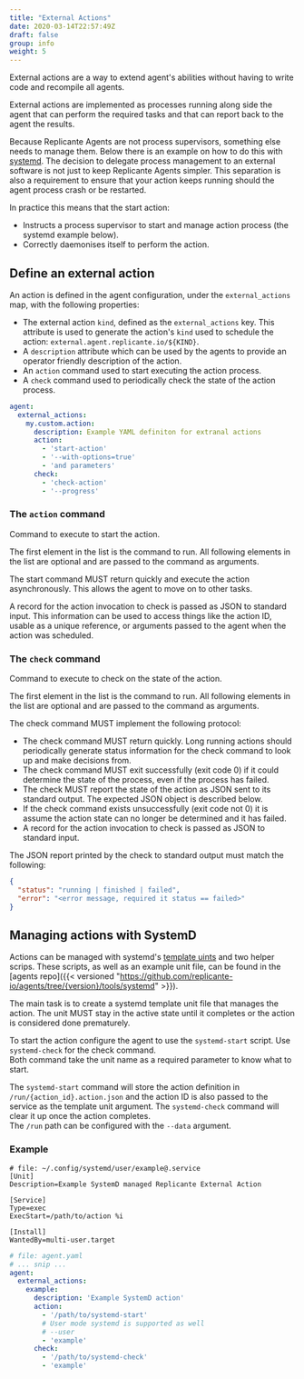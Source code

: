 ```yaml
---
title: "External Actions"
date: 2020-03-14T22:57:49Z
draft: false
group: info
weight: 5
---
```


External actions are a way to extend agent's abilities without
having to write code and recompile all agents.

External actions are implemented as processes running along side the agent that
can perform the required tasks and that can report back to the agent the results.

Because Replicante Agents are not process supervisors, something else needs to manage them.
Below there is an example on how to do this with [systemd](https://systemd.io/).
The decision to delegate process management to an external software is not just to keep
Replicante Agents simpler.
This separation is also a requirement to ensure that your action keeps running should the
agent process crash or be restarted.

In practice this means that the start action:

  * Instructs a process supervisor to start and manage action process (the systemd example below).
  * Correctly daemonises itself to perform the action.


## Define an external action
An action is defined in the agent configuration, under the `external_actions` map,
with the following properties:

  * The external action `kind`, defined as the `external_actions` key.
    This attribute is used to generate the action's `kind` used to schedule the action: `external.agent.replicante.io/${KIND}`.
  * A `description` attribute which can be used by the agents to provide
    an operator friendly description of the action.
  * An `action` command used to start executing the action process.
  * A `check` command used to periodically check the state of the action process.

```yaml
agent:
  external_actions:
    my.custom.action:
      description: Example YAML definiton for extranal actions
      action:
        - 'start-action'
        - '--with-options=true'
        - 'and parameters'
      check:
        - 'check-action'
        - '--progress'
```

### The `action` command
Command to execute to start the action.

The first element in the list is the command to run.
All following elements in the list are optional and are passed to the command as arguments.

The start command MUST return quickly and execute the action asynchronously.
This allows the agent to move on to other tasks.

A record for the action invocation to check is passed as JSON to standard input.
This information can be used to access things like the action ID, usable as a unique
reference, or arguments passed to the agent when the action was scheduled.

### The `check` command
Command to execute to check on the state of the action.

The first element in the list is the command to run.
All following elements in the list are optional and are passed to the command as arguments.

The check command MUST implement the following protocol:

  * The check command MUST return quickly.
    Long running actions should periodically generate status information for the check
    command to look up and make decisions from.
  * The check command MUST exit successfully (exit code 0) if it could determine the
    state of the process, even if the process has failed.
  * The check MUST report the state of the action as JSON sent to its standard output.
    The expected JSON object is described below.
  * If the check command exists unsuccessfully (exit code not 0) it is assume the action
    state can no longer be determined and it has failed.
  * A record for the action invocation to check is passed as JSON to standard input.

The JSON report printed by the check to standard output must match the following:
```json
{
  "status": "running | finished | failed",
  "error": "<error message, required it status == failed>"
}
```


## Managing actions with SystemD
Actions can be managed with systemd's
[template uints](https://fedoramagazine.org/systemd-template-unit-files/)
and two helper scrips.
These scripts, as well as an example unit file, can be found in the
[agents repo]({{< versioned "https://github.com/replicante-io/agents/tree/{version}/tools/systemd" >}}).

The main task is to create a systemd template unit file that manages the action.
The unit MUST stay in the active state until it completes or the action is considered done prematurely.

To start the action configure the agent to use the `systemd-start` script.
Use `systemd-check` for the check command.  
Both command take the unit name as a required parameter to know what to start.

The `systemd-start` command will store the action definition in `/run/{action_id}.action.json`
and the action ID is also passed to the service as the template unit argument.
The `systemd-check` command will clear it up once the action completes.  
The `/run` path can be configured with the `--data` argument.


### Example
```systemd
# file: ~/.config/systemd/user/example@.service
[Unit]
Description=Example SystemD managed Replicante External Action

[Service]
Type=exec
ExecStart=/path/to/action %i

[Install]
WantedBy=multi-user.target
```

```yaml
# file: agent.yaml
# ... snip ...
agent:
  external_actions:
    example:
      description: 'Example SystemD action'
      action:
        - '/path/to/systemd-start'
        # User mode systemd is supported as well
        # --user
        - 'example'
      check:
        - '/path/to/systemd-check'
        - 'example'
```
